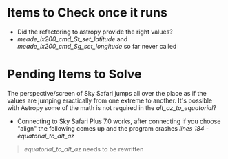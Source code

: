 # Items to Check once it runs
- Did the refactoring to astropy provide the right values?
- *meade_lx200_cmd_St_set_latitude* and *meade_lx200_cmd_Sg_set_longitude* so far never called

# Pending Items to Solve

The perspective/screen of Sky Safari jumps all over the place as if the values are jumping eractically from one extreme to another. It's possible with Astropy some of the math is not required in the *alt_az_to_equatorial*?

- Connecting to Sky Safari Plus 7.0 works, after connecting if you choose "align" the following comes up and the program crashes *lines 184 - equatorial_to_alt_az*

> *equatorial_to_alt_az* needs to be rewritten
